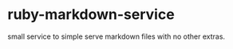ruby-markdown-service
=====================

small service to simple serve markdown files with no other extras.

